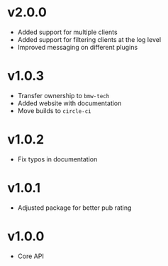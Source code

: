 # v2.0.0

- Added support for multiple clients
- Added support for filtering clients at the log level
- Improved messaging on different plugins

# v1.0.3

- Transfer ownership to `bmw-tech`
- Added website with documentation
- Move builds to `circle-ci`

# v1.0.2

- Fix typos in documentation

# v1.0.1

- Adjusted package for better pub rating

# v1.0.0

- Core API